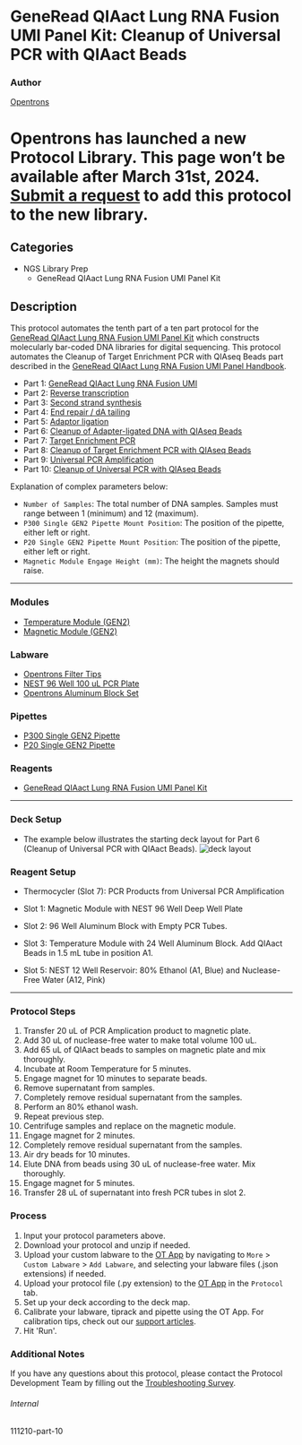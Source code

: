 # GeneRead QIAact Lung RNA Fusion UMI Panel Kit: Cleanup of Universal PCR with QIAact Beads

### Author
[Opentrons](https://opentrons.com/)


# Opentrons has launched a new Protocol Library. This page won’t be available after March 31st, 2024. [Submit a request](https://docs.google.com/forms/d/e/1FAIpQLSdYYp9QCKow4nn0KlCVsMS3HX0eJ0N9O7-erajKvcpT0lWbSg/viewform) to add this protocol to the new library.

## Categories
* NGS Library Prep
	* GeneRead QIAact Lung RNA Fusion UMI Panel Kit

## Description
This protocol automates the tenth part of a ten part protocol for the [GeneRead QIAact Lung RNA Fusion UMI Panel Kit](https://www.qiagen.com/us/products/instruments-and-automation/genereader-system/generead-qiaact-lung-panels-ww/?catno=181936) which constructs molecularly bar-coded DNA libraries for digital sequencing. This protocol automates the Cleanup of Target Enrichment PCR with QIAseq Beads part described in the [GeneRead QIAact Lung RNA Fusion UMI Panel Handbook](https://www.qiagen.com/us/resources/download.aspx?id=1a71d98a-c45c-44fa-b4af-874cd1d2b61f&lang=en).

* Part 1: [GeneRead QIAact Lung RNA Fusion UMI](https://protocols.opentrons.com/protocol/111210)
* Part 2: [Reverse transcription](https://protocols.opentrons.com/protocol/111210-part-2)
* Part 3: [Second strand synthesis](https://protocols.opentrons.com/protocol/111210-part-3)
* Part 4: [End repair / dA tailing](https://protocols.opentrons.com/protocol/111210-part-4)
* Part 5: [Adaptor ligation](https://protocols.opentrons.com/protocol/111210-part-5)
* Part 6: [Cleanup of Adapter-ligated DNA with QIAseq Beads](https://protocols.opentrons.com/protocol/111210-part-6)
* Part 7: [Target Enrichment PCR](https://protocols.opentrons.com/protocol/111210-part-7)
* Part 8: [Cleanup of Target Enrichment PCR with QIAseq Beads](https://protocols.opentrons.com/protocol/111210-part-8)
* Part 9: [Universal PCR Amplification](https://protocols.opentrons.com/protocol/111210-part-9)
* Part 10: [Cleanup of Universal PCR with QIAseq Beads](https://protocols.opentrons.com/protocol/111210-part-10)


Explanation of complex parameters below:
* `Number of Samples`: The total number of DNA samples. Samples must range between 1 (minimum) and 12 (maximum).
* `P300 Single GEN2 Pipette Mount Position`: The position of the pipette, either left or right.
* `P20 Single GEN2 Pipette Mount Position`: The position of the pipette, either left or right.
* `Magnetic Module Engage Height (mm)`: The height the magnets should raise.

---

### Modules
* [Temperature Module (GEN2)](https://shop.opentrons.com/collections/hardware-modules/products/tempdeck)
* [Magnetic Module (GEN2)](https://shop.opentrons.com/collections/hardware-modules/products/magdeck)

### Labware
* [Opentrons Filter Tips](https://shop.opentrons.com/collections/opentrons-tips)
* [NEST 96 Well 100 uL PCR Plate](https://shop.opentrons.com/collections/lab-plates/products/nest-0-1-ml-96-well-pcr-plate-full-skirt)
* [Opentrons Aluminum Block Set](https://shop.opentrons.com/collections/racks-and-adapters/products/aluminum-block-set)

### Pipettes
* [P300 Single GEN2 Pipette](https://shop.opentrons.com/collections/ot-2-robot/products/single-channel-electronic-pipette?variant=5984549109789)
* [P20 Single GEN2 Pipette](https://shop.opentrons.com/collections/ot-2-robot/products/single-channel-electronic-pipette?variant=31059478970462)

### Reagents
* [GeneRead QIAact Lung RNA Fusion UMI Panel Kit](https://www.qiagen.com/us/products/instruments-and-automation/genereader-system/generead-qiaact-lung-panels-ww/?catno=181936)

---

### Deck Setup
* The example below illustrates the starting deck layout for Part 6 (Cleanup of Universal PCR with QIAact Beads).
![deck layout](https://opentrons-protocol-library-website.s3.amazonaws.com/custom-README-images/6d7fc3/6d7fc3-part-7-layout.png)

### Reagent Setup

* Thermocycler (Slot 7): PCR Products from Universal PCR Amplification

* Slot 1: Magnetic Module with NEST 96 Well Deep Well Plate

* Slot 2: 96 Well Aluminum Block with Empty PCR Tubes.

* Slot 3: Temperature Module with 24 Well Aluminum Block. Add QIAact Beads in 1.5 mL tube in position A1.

* Slot 5: NEST 12 Well Reservoir: 80% Ethanol (A1, Blue) and Nuclease-Free Water (A12, Pink)

---

### Protocol Steps
1. Transfer 20 uL of PCR Amplication product to magnetic plate.
2. Add 30 uL of nuclease-free water to make total volume 100 uL.
3. Add 65 uL of QIAact beads to samples on magnetic plate and mix thoroughly.
4. Incubate at Room Temperature for 5 minutes.
5. Engage magnet for 10 minutes to separate beads.
6. Remove supernatant from samples.
7. Completely remove residual supernatant from the samples.
8. Perform an 80% ethanol wash.
9. Repeat previous step.
10. Centrifuge samples and replace on the magnetic module.
11. Engage magnet for 2 minutes.
12. Completely remove residual supernatant from the samples.
13. Air dry beads for 10 minutes.
14. Elute DNA from beads using 30 uL of nuclease-free water. Mix thoroughly.
15. Engage magnet for 5 minutes.
16. Transfer 28 uL of supernatant into fresh PCR tubes in slot 2.

### Process
1. Input your protocol parameters above.
2. Download your protocol and unzip if needed.
3. Upload your custom labware to the [OT App](https://opentrons.com/ot-app) by navigating to `More` > `Custom Labware` > `Add Labware`, and selecting your labware files (.json extensions) if needed.
4. Upload your protocol file (.py extension) to the [OT App](https://opentrons.com/ot-app) in the `Protocol` tab.
5. Set up your deck according to the deck map.
6. Calibrate your labware, tiprack and pipette using the OT App. For calibration tips, check out our [support articles](https://support.opentrons.com/en/collections/1559720-guide-for-getting-started-with-the-ot-2).
7. Hit 'Run'.

### Additional Notes
If you have any questions about this protocol, please contact the Protocol Development Team by filling out the [Troubleshooting Survey](https://protocol-troubleshooting.paperform.co/).

###### Internal
111210-part-10